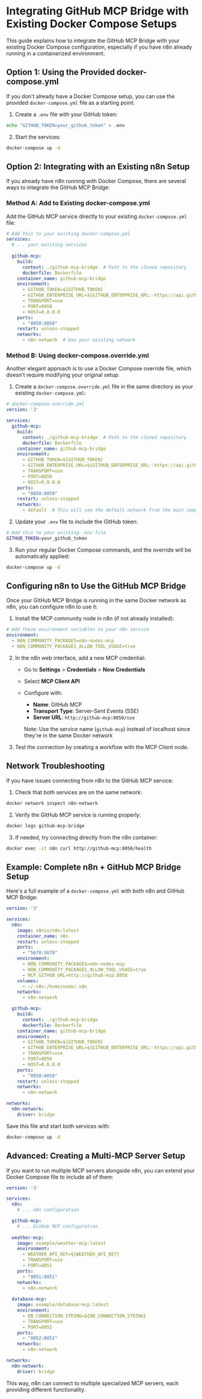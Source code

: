 # Integrating GitHub MCP Bridge with Existing Docker Compose Setups

This guide explains how to integrate the GitHub MCP Bridge with your existing Docker Compose configuration, especially if you have n8n already running in a containerized environment.

## Option 1: Using the Provided docker-compose.yml

If you don't already have a Docker Compose setup, you can use the provided `docker-compose.yml` file as a starting point:

1. Create a `.env` file with your GitHub token:

```bash
echo "GITHUB_TOKEN=your_github_token" > .env
```

2. Start the services:

```bash
docker-compose up -d
```

## Option 2: Integrating with an Existing n8n Setup

If you already have n8n running with Docker Compose, there are several ways to integrate the GitHub MCP Bridge:

### Method A: Add to Existing docker-compose.yml

Add the GitHub MCP service directly to your existing `docker-compose.yml` file:

```yaml
# Add this to your existing docker-compose.yml
services:
  # ... your existing services
  
  github-mcp:
    build:
      context: ./github-mcp-bridge  # Path to the cloned repository
      dockerfile: Dockerfile
    container_name: github-mcp-bridge
    environment:
      - GITHUB_TOKEN=${GITHUB_TOKEN}
      - GITHUB_ENTERPRISE_URL=${GITHUB_ENTERPRISE_URL:-https://api.github.com}
      - TRANSPORT=sse
      - PORT=8050
      - HOST=0.0.0.0
    ports:
      - "8050:8050"
    restart: unless-stopped
    networks:
      - n8n-network  # Use your existing network
```

### Method B: Using docker-compose.override.yml

Another elegant approach is to use a Docker Compose override file, which doesn't require modifying your original setup:

1. Create a `docker-compose.override.yml` file in the same directory as your existing `docker-compose.yml`:

```yaml
# docker-compose.override.yml
version: '3'

services:
  github-mcp:
    build:
      context: ./github-mcp-bridge  # Path to the cloned repository
      dockerfile: Dockerfile
    container_name: github-mcp-bridge
    environment:
      - GITHUB_TOKEN=${GITHUB_TOKEN}
      - GITHUB_ENTERPRISE_URL=${GITHUB_ENTERPRISE_URL:-https://api.github.com}
      - TRANSPORT=sse
      - PORT=8050
      - HOST=0.0.0.0
    ports:
      - "8050:8050"
    restart: unless-stopped
    networks:
      - default  # This will use the default network from the main compose file
```

2. Update your `.env` file to include the GitHub token:

```bash
# Add this to your existing .env file
GITHUB_TOKEN=your_github_token
```

3. Run your regular Docker Compose commands, and the override will be automatically applied:

```bash
docker-compose up -d
```

## Configuring n8n to Use the GitHub MCP Bridge

Once your GitHub MCP Bridge is running in the same Docker network as n8n, you can configure n8n to use it:

1. Install the MCP community node in n8n (if not already installed):

```yaml
# Add these environment variables to your n8n service
environment:
  - N8N_COMMUNITY_PACKAGES=n8n-nodes-mcp
  - N8N_COMMUNITY_PACKAGES_ALLOW_TOOL_USAGE=true
```

2. In the n8n web interface, add a new MCP credential:
   - Go to **Settings** > **Credentials** > **New Credentials**
   - Select **MCP Client API**
   - Configure with:
     - **Name**: GitHub MCP
     - **Transport Type**: Server-Sent Events (SSE)
     - **Server URL**: `http://github-mcp:8050/sse`
     
     Note: Use the service name (`github-mcp`) instead of localhost since they're in the same Docker network

3. Test the connection by creating a workflow with the MCP Client node.

## Network Troubleshooting

If you have issues connecting from n8n to the GitHub MCP service:

1. Check that both services are on the same network:

```bash
docker network inspect n8n-network
```

2. Verify the GitHub MCP service is running properly:

```bash
docker logs github-mcp-bridge
```

3. If needed, try connecting directly from the n8n container:

```bash
docker exec -it n8n curl http://github-mcp:8050/health
```

## Example: Complete n8n + GitHub MCP Bridge Setup

Here's a full example of a `docker-compose.yml` with both n8n and GitHub MCP Bridge:

```yaml
version: '3'

services:
  n8n:
    image: n8nio/n8n:latest
    container_name: n8n
    restart: unless-stopped
    ports:
      - "5678:5678"
    environment:
      - N8N_COMMUNITY_PACKAGES=n8n-nodes-mcp
      - N8N_COMMUNITY_PACKAGES_ALLOW_TOOL_USAGE=true
      - MCP_GITHUB_URL=http://github-mcp:8050
    volumes:
      - ~/.n8n:/home/node/.n8n
    networks:
      - n8n-network

  github-mcp:
    build:
      context: ./github-mcp-bridge
      dockerfile: Dockerfile
    container_name: github-mcp-bridge
    environment:
      - GITHUB_TOKEN=${GITHUB_TOKEN}
      - GITHUB_ENTERPRISE_URL=${GITHUB_ENTERPRISE_URL:-https://api.github.com}
      - TRANSPORT=sse
      - PORT=8050
      - HOST=0.0.0.0
    ports:
      - "8050:8050"
    restart: unless-stopped
    networks:
      - n8n-network

networks:
  n8n-network:
    driver: bridge
```

Save this file and start both services with:

```bash
docker-compose up -d
```

## Advanced: Creating a Multi-MCP Server Setup

If you want to run multiple MCP servers alongside n8n, you can extend your Docker Compose file to include all of them:

```yaml
version: '3'

services:
  n8n:
    # ... n8n configuration

  github-mcp:
    # ... GitHub MCP configuration
    
  weather-mcp:
    image: example/weather-mcp:latest
    environment:
      - WEATHER_API_KEY=${WEATHER_API_KEY}
      - TRANSPORT=sse
      - PORT=8051
    ports:
      - "8051:8051"
    networks:
      - n8n-network
      
  database-mcp:
    image: example/database-mcp:latest
    environment:
      - DB_CONNECTION_STRING=${DB_CONNECTION_STRING}
      - TRANSPORT=sse
      - PORT=8052
    ports:
      - "8052:8052"
    networks:
      - n8n-network

networks:
  n8n-network:
    driver: bridge
```

This way, n8n can connect to multiple specialized MCP servers, each providing different functionality.
